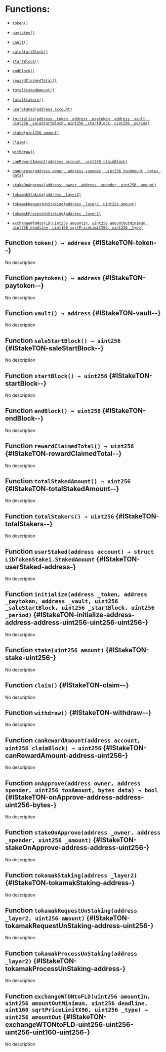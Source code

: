 # Functions:

- [`token()`](#IStakeTON-token--)

- [`paytoken()`](#IStakeTON-paytoken--)

- [`vault()`](#IStakeTON-vault--)

- [`saleStartBlock()`](#IStakeTON-saleStartBlock--)

- [`startBlock()`](#IStakeTON-startBlock--)

- [`endBlock()`](#IStakeTON-endBlock--)

- [`rewardClaimedTotal()`](#IStakeTON-rewardClaimedTotal--)

- [`totalStakedAmount()`](#IStakeTON-totalStakedAmount--)

- [`totalStakers()`](#IStakeTON-totalStakers--)

- [`userStaked(address account)`](#IStakeTON-userStaked-address-)

- [`initialize(address _token, address _paytoken, address _vault, uint256 _saleStartBlock, uint256 _startBlock, uint256 _period)`](#IStakeTON-initialize-address-address-address-uint256-uint256-uint256-)

- [`stake(uint256 amount)`](#IStakeTON-stake-uint256-)

- [`claim()`](#IStakeTON-claim--)

- [`withdraw()`](#IStakeTON-withdraw--)

- [`canRewardAmount(address account, uint256 claimBlock)`](#IStakeTON-canRewardAmount-address-uint256-)

- [`onApprove(address owner, address spender, uint256 tonAmount, bytes data)`](#IStakeTON-onApprove-address-address-uint256-bytes-)

- [`stakeOnApprove(address _owner, address _spender, uint256 _amount)`](#IStakeTON-stakeOnApprove-address-address-uint256-)

- [`tokamakStaking(address _layer2)`](#IStakeTON-tokamakStaking-address-)

- [`tokamakRequestUnStaking(address _layer2, uint256 amount)`](#IStakeTON-tokamakRequestUnStaking-address-uint256-)

- [`tokamakProcessUnStaking(address _layer2)`](#IStakeTON-tokamakProcessUnStaking-address-)

- [`exchangeWTONtoFLD(uint256 amountIn, uint256 amountOutMinimum, uint256 deadline, uint160 sqrtPriceLimitX96, uint256 _type)`](#IStakeTON-exchangeWTONtoFLD-uint256-uint256-uint256-uint160-uint256-)

## Function `token() → address` {#IStakeTON-token--}

No description

## Function `paytoken() → address` {#IStakeTON-paytoken--}

No description

## Function `vault() → address` {#IStakeTON-vault--}

No description

## Function `saleStartBlock() → uint256` {#IStakeTON-saleStartBlock--}

No description

## Function `startBlock() → uint256` {#IStakeTON-startBlock--}

No description

## Function `endBlock() → uint256` {#IStakeTON-endBlock--}

No description

## Function `rewardClaimedTotal() → uint256` {#IStakeTON-rewardClaimedTotal--}

No description

## Function `totalStakedAmount() → uint256` {#IStakeTON-totalStakedAmount--}

No description

## Function `totalStakers() → uint256` {#IStakeTON-totalStakers--}

No description

## Function `userStaked(address account) → struct LibTokenStake1.StakedAmount` {#IStakeTON-userStaked-address-}

No description

## Function `initialize(address _token, address _paytoken, address _vault, uint256 _saleStartBlock, uint256 _startBlock, uint256 _period)` {#IStakeTON-initialize-address-address-address-uint256-uint256-uint256-}

No description

## Function `stake(uint256 amount)` {#IStakeTON-stake-uint256-}

No description

## Function `claim()` {#IStakeTON-claim--}

No description

## Function `withdraw()` {#IStakeTON-withdraw--}

No description

## Function `canRewardAmount(address account, uint256 claimBlock) → uint256` {#IStakeTON-canRewardAmount-address-uint256-}

No description

## Function `onApprove(address owner, address spender, uint256 tonAmount, bytes data) → bool` {#IStakeTON-onApprove-address-address-uint256-bytes-}

No description

## Function `stakeOnApprove(address _owner, address _spender, uint256 _amount)` {#IStakeTON-stakeOnApprove-address-address-uint256-}

No description

## Function `tokamakStaking(address _layer2)` {#IStakeTON-tokamakStaking-address-}

No description

## Function `tokamakRequestUnStaking(address _layer2, uint256 amount)` {#IStakeTON-tokamakRequestUnStaking-address-uint256-}

No description

## Function `tokamakProcessUnStaking(address _layer2)` {#IStakeTON-tokamakProcessUnStaking-address-}

No description

## Function `exchangeWTONtoFLD(uint256 amountIn, uint256 amountOutMinimum, uint256 deadline, uint160 sqrtPriceLimitX96, uint256 _type) → uint256 amountOut` {#IStakeTON-exchangeWTONtoFLD-uint256-uint256-uint256-uint160-uint256-}

No description
